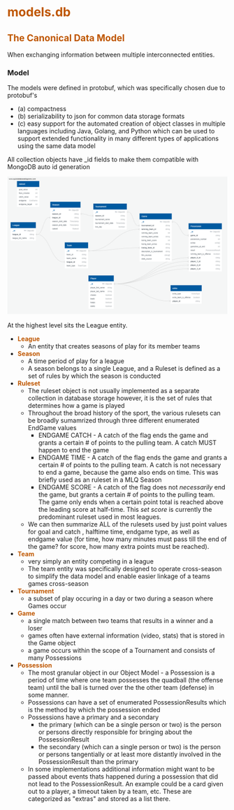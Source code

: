 # <span style="color:#bf5700"><b>models.db</b></span>
## <span style="color:#bf5700"><b>The Canonical Data Model</b></span>

When exchanging information between multiple interconnected entities. 

### <b>Model</b> 
The models were defined in protobuf, which was specifically chosen due to protobuf's 
- (a)  compactness
- (b)  serializability to json for common data storage formats
- (c)  easy support for the automated creation of object classes in multiple languages including Java, Golang,
        and Python which can be used to support extended functionality in many different types of applications
        using the same data model

All collection objects have _id fields to make them compatible with MongoDB auto id generation


![Entity Relationship Diagram of the Canonical Data Model](ERD.png)

At the highest level sits the League entity. 
* <span style="color:#bf5700"><b>League</b></span>
    *   An entity that creates seasons of play for its member teams
* <span style="color:#bf5700"><b>Season</b></span>
    *   A time period of play for a league
    *   A season belongs to a single League, and a Ruleset is defined as a set of rules 
        by which the season is conducted
*  <span style="color:#bf5700"><b>Ruleset</b></span>
    *   The ruleset object is not usually implemented as a separate collection in database storage
        however, it is the set of rules that determines how a game is played
    *   Throughout the broad history of the sport, the various rulesets can be broadly sumamrized through
        three different enumerated EndGame values
        *   ENDGAME CATCH - A catch of the flag ends the game and grants a certain \# of points to the pulling team.
                            A catch MUST happen to end the game
        *   ENDGAME TIME -  A catch of the flag ends the game and grants a certain \# of points to the pulling team.
                            A catch is not necessary to end a game, because the game also ends on time. This was briefly used as an ruleset in a MLQ Season
        *   ENDGAME SCORE - A catch of the flag does not *necessarily* end the game, but grants a certain \# of
                            points to the pulling team. The game only ends when a certain point total is reached above the leading score at half-time. This *set score* is currently the predominant ruleset used in most leagues. 
    *   We can then summarize ALL of the rulesets used by just point values for goal and catch , halftime time,
        endgame type, as well as endgame value (for time, how many minutes must pass till the end of the game? for score, how many extra points must be reached). 
*   <span style="color:#bf5700"><b>Team</b></span>
    *   very simply an entity competing in a league
    *   The team entity was specifically designed to operate cross-season to simplify the data model and
        enable easier linkage of a teams games cross-season
*   <span style="color:#bf5700"><b>Tournament</b></span>
    *   a subset of play occuring in a day or two during a season where Games occur
*   <span style="color:#bf5700"><b>Game</b></span>
    *   a single match between two teams that results in a winner and a loser 
    *   games often have external information (video, stats) that is stored in the Game object
    *   a game occurs within the scope of a Tournament and consists of many Possessions
*   <span style="color:#bf5700"><b>Possession</b></span>
    *   The most granular object in our Object Model - a Possession is a period of time where one team
        possesses the quadball (the offense team) until the ball is turned over the the other team (defense)
        in some manner.
    *   Possessions can have a set of enumerated PossessionResults which is the method by which the possession ended
    *   Possessions have a primary and a secondary
        *   the primary (which can be a single person or two) is the person or persons directly responsible for
            bringing about the PossessionResult
        *   the secondary (which can a single person or two) is the person or persons tangentially or at least
            more distantly involved in the PossessionResult than the primary
    *   In some implementations additional information might want to be passed about events thats happened during
        a possession that did not lead to the PossessionResult. An example could be a card given out to a player, a
        timeout taken by a team, etc. These are categorized as "extras" and stored as a list there. 


